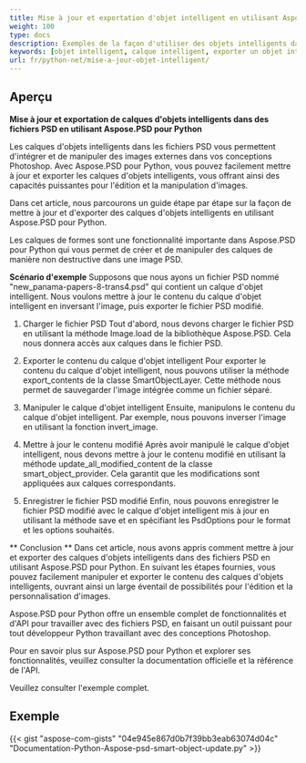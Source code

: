 ```yaml
---
title: Mise à jour et exportation d'objet intelligent en utilisant Aspose.PSD pour Python
weight: 100
type: docs
description: Exemples de la façon d'utiliser des objets intelligents dans un fichier PSD
keywords: [objet intelligent, calque intelligent, exporter un objet intelligent, exporter un calque intelligent, mettre à jour un objet intelligent, mettre à jour un calque intelligent, api psd, python, exemple de code]
url: fr/python-net/mise-a-jour-objet-intelligent/
---
```


## **Aperçu**

**Mise à jour et exportation de calques d'objets intelligents dans des fichiers PSD en utilisant Aspose.PSD pour Python**

Les calques d'objets intelligents dans les fichiers PSD vous permettent d'intégrer et de manipuler des images externes dans vos conceptions Photoshop. Avec Aspose.PSD pour Python, vous pouvez facilement mettre à jour et exporter les calques d'objets intelligents, vous offrant ainsi des capacités puissantes pour l'édition et la manipulation d'images.

Dans cet article, nous parcourons un guide étape par étape sur la façon de mettre à jour et d'exporter des calques d'objets intelligents en utilisant Aspose.PSD pour Python.

Les calques de formes sont une fonctionnalité importante dans Aspose.PSD pour Python qui vous permet de créer et de manipuler des calques de manière non destructive dans une image PSD.

**Scénario d'exemple**
Supposons que nous ayons un fichier PSD nommé "new_panama-papers-8-trans4.psd" qui contient un calque d'objet intelligent. Nous voulons mettre à jour le contenu du calque d'objet intelligent en inversant l'image, puis exporter le fichier PSD modifié.

1. Charger le fichier PSD
Tout d'abord, nous devons charger le fichier PSD en utilisant la méthode Image.load de la bibliothèque Aspose.PSD. Cela nous donnera accès aux calques dans le fichier PSD.

2. Exporter le contenu du calque d'objet intelligent
Pour exporter le contenu du calque d'objet intelligent, nous pouvons utiliser la méthode export_contents de la classe SmartObjectLayer. Cette méthode nous permet de sauvegarder l'image intégrée comme un fichier séparé.

3. Manipuler le calque d'objet intelligent
Ensuite, manipulons le contenu du calque d'objet intelligent. Par exemple, nous pouvons inverser l'image en utilisant la fonction invert_image.

4. Mettre à jour le contenu modifié
Après avoir manipulé le calque d'objet intelligent, nous devons mettre à jour le contenu modifié en utilisant la méthode update_all_modified_content de la classe smart_object_provider. Cela garantit que les modifications sont appliquées aux calques correspondants.

5. Enregistrer le fichier PSD modifié
Enfin, nous pouvons enregistrer le fichier PSD modifié avec le calque d'objet intelligent mis à jour en utilisant la méthode save et en spécifiant les PsdOptions pour le format et les options souhaités.

** Conclusion **
Dans cet article, nous avons appris comment mettre à jour et exporter des calques d'objets intelligents dans des fichiers PSD en utilisant Aspose.PSD pour Python. En suivant les étapes fournies, vous pouvez facilement manipuler et exporter le contenu des calques d'objets intelligents, ouvrant ainsi un large éventail de possibilités pour l'édition et la personnalisation d'images.

Aspose.PSD pour Python offre un ensemble complet de fonctionnalités et d'API pour travailler avec des fichiers PSD, en faisant un outil puissant pour tout développeur Python travaillant avec des conceptions Photoshop.

Pour en savoir plus sur Aspose.PSD pour Python et explorer ses fonctionnalités, veuillez consulter la documentation officielle et la référence de l'API.

Veuillez consulter l'exemple complet.

## **Exemple**
{{< gist "aspose-com-gists" "04e945e867d0b7f39bb3eab63074d04c" "Documentation-Python-Aspose-psd-smart-object-update.py" >}}
